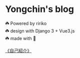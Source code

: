 # Yongchin's blog

☘️ Powered by ririko  
☘️ design with Django 3 + Vue3.js  
☘️ made with 💖  

[《自己紹介》](https://www.yongchin.xyz/about)